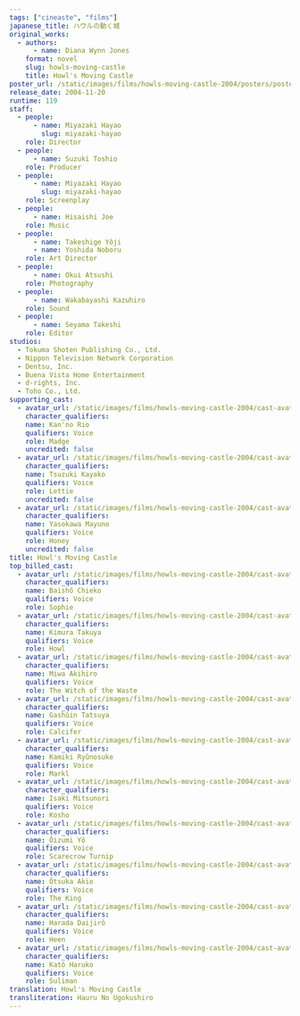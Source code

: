 ```yaml
---
tags: ["cineaste", "films"]
japanese_title: ハウルの動く城
original_works:
  - authors:
      - name: Diana Wynn Jones
    format: novel
    slug: howls-moving-castle
    title: Howl's Moving Castle
poster_url: /static/images/films/howls-moving-castle-2004/posters/poster.jpg
release_date: 2004-11-20
runtime: 119
staff:
  - people:
      - name: Miyazaki Hayao
        slug: miyazaki-hayao
    role: Director
  - people:
      - name: Suzuki Toshio
    role: Producer
  - people:
      - name: Miyazaki Hayao
        slug: miyazaki-hayao
    role: Screenplay
  - people:
      - name: Hisaishi Joe
    role: Music
  - people:
      - name: Takeshige Yôji
      - name: Yoshida Noboru
    role: Art Director
  - people:
      - name: Okui Atsushi
    role: Photography
  - people:
      - name: Wakabayashi Kazuhiro
    role: Sound
  - people:
      - name: Seyama Takeshi
    role: Editor
studios:
  - Tokuma Shoten Publishing Co., Ltd.
  - Nippon Television Network Corporation
  - Dentsu, Inc.
  - Buena Vista Home Entertainment
  - d-rights, Inc.
  - Toho Co., Ltd.
supporting_cast:
  - avatar_url: /static/images/films/howls-moving-castle-2004/cast-avatars/rio-kanno-0.jpg
    character_qualifiers:
    name: Kan'no Rio
    qualifiers: Voice
    role: Madge
    uncredited: false
  - avatar_url: /static/images/films/howls-moving-castle-2004/cast-avatars/yayoi-kazuki-0.jpg
    character_qualifiers:
    name: Tsuzuki Kayako
    qualifiers: Voice
    role: Lettie
    uncredited: false
  - avatar_url: /static/images/films/howls-moving-castle-2004/cast-avatars/mayuno-yasokawa-0.jpg
    character_qualifiers:
    name: Yasokawa Mayuno
    qualifiers: Voice
    role: Honey
    uncredited: false
title: Howl's Moving Castle
top_billed_cast:
  - avatar_url: /static/images/films/howls-moving-castle-2004/cast-avatars/chieko-baisho-0.jpg
    character_qualifiers:
    name: Baishô Chieko
    qualifiers: Voice
    role: Sophie
  - avatar_url: /static/images/films/howls-moving-castle-2004/cast-avatars/takuya-kimura-0.jpg
    character_qualifiers:
    name: Kimura Takuya
    qualifiers: Voice
    role: Howl
  - avatar_url: /static/images/films/howls-moving-castle-2004/cast-avatars/akihiro-miwa-0.jpg
    character_qualifiers:
    name: Miwa Akihiro
    qualifiers: Voice
    role: The Witch of the Waste
  - avatar_url: /static/images/films/howls-moving-castle-2004/cast-avatars/tatsuya-gashuin-0.jpg
    character_qualifiers:
    name: Gashûin Tatsuya
    qualifiers: Voice
    role: Calcifer
  - avatar_url: /static/images/films/howls-moving-castle-2004/cast-avatars/ryunosuke-kamiki-0.jpg
    character_qualifiers:
    name: Kamiki Ryûnosuke
    qualifiers: Voice
    role: Markl
  - avatar_url: /static/images/films/howls-moving-castle-2004/cast-avatars/mitsunori-isaki-0.jpg
    character_qualifiers:
    name: Isaki Mitsunori
    qualifiers: Voice
    role: Kosho
  - avatar_url: /static/images/films/howls-moving-castle-2004/cast-avatars/yo-oizumi-0.jpg
    character_qualifiers:
    name: Ôizumi Yô
    qualifiers: Voice
    role: Scarecrow Turnip
  - avatar_url: /static/images/films/howls-moving-castle-2004/cast-avatars/akira-otsuka-0.jpg
    character_qualifiers:
    name: Ôtsuka Akio
    qualifiers: Voice
    role: The King
  - avatar_url: /static/images/films/howls-moving-castle-2004/cast-avatars/daijiro-harada-0.jpg
    character_qualifiers:
    name: Harada Daijirô
    qualifiers: Voice
    role: Heen
  - avatar_url: /static/images/films/howls-moving-castle-2004/cast-avatars/haruko-kato-0.jpg
    character_qualifiers:
    name: Katô Haruko
    qualifiers: Voice
    role: Suliman
translation: Howl's Moving Castle
transliteration: Hauru No Ugokushiro
---
```

